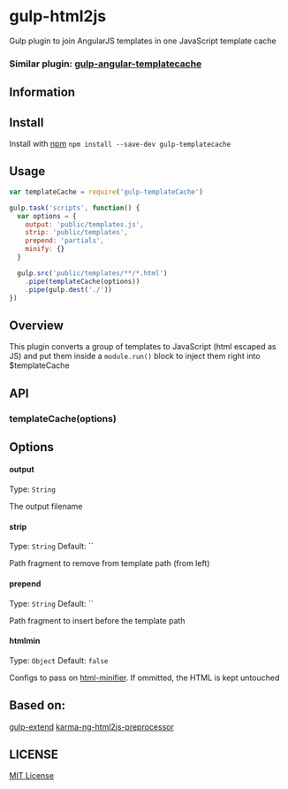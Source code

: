 gulp-html2js
============

Gulp plugin to join AngularJS templates in one JavaScript template cache

### Similar plugin: [gulp-angular-templatecache](https://github.com/miickel/gulp-angular-templatecache)

## Information

## Install
Install with [npm](https://npmjs.org/package/gulp-templatecache)
`npm install --save-dev gulp-templatecache`

## Usage

```javascript
var templateCache = require('gulp-templateCache')

gulp.task('scripts', function() {
  var options = {
    output: 'public/templates.js',
    strip: 'public/templates',
    prepend: 'partials',
    minify: {}
  }

  gulp.src('public/templates/**/*.html')
    .pipe(templateCache(options))
    .pipe(gulp.dest('./'))
})
```

## Overview

This plugin converts a group of templates to JavaScript (html escaped as JS) and put them inside a `module.run()` block to inject them right into $templateCache

## API

### templateCache(options)

## Options

#### output
Type: `String`

The output filename

#### strip

Type: `String`
Default: ``

Path fragment to remove from template path (from left)

#### prepend

Type: `String`
Default: ``

Path fragment to insert before the template path

#### htmlmin

Type: `Object`
Default: `false`

Configs to pass on [html-minifier](https://github.com/kangax/html-minifier). 
If ommitted, the HTML is kept untouched

## Based on:

[gulp-extend](https://github.com/adamayres/gulp-extend)
[karma-ng-html2js-preprocessor](https://github.com/karma-runner/karma-ng-html2js-preprocessor)

## LICENSE

[MIT License](http://en.wikipedia.org/wiki/MIT_License)

[npm-url]: https://npmjs.org/package/gulp-templateCache
[npm-image]: https://badge.fury.io/js/gulp-extend.png
